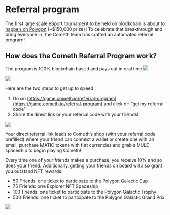 # Referral program

The first large scale eSport tournament to be held on blockchain is about to [happen on Polygon](https://medium.com/cometh/summer-2021-climax-the-polygon-galactic-grand-prix-9e3014fe9a76) \(~$150,000 prize\)! To celebrate that breakthrough and bring everyone in, the Cometh team has crafted an automated referral program!

## How does the Cometh Referral Program work? <a id="4c33"></a>

The program is 100% blockchain based and pays out in real time.![](https://miro.medium.com/max/60/0*6MNPvawJonaBw0JE?q=20)

![](https://miro.medium.com/max/1295/0*6MNPvawJonaBw0JE)

Here are the two steps to get up to speed :

1. Go on [https://game.cometh.io/referral-program](https://game.cometh.io/referral-program) and click on “get my referral code”
2. Share the direct link or your referral code with your friends!

![](https://miro.medium.com/max/1018/0*xA3dErE7D_vjsVSn)

Your direct referral link leads to Cometh’s shop \(with your referral code prefilled\) where your friend can connect a wallet or create one with an email, purchase MATIC tokens with fiat currencies and grab a MULE spaceship to begin playing Cometh!

Every time one of your friends makes a purchase, you receive 10% and so does your friend. Additionally, getting your friends on board will also grant you outstand NFT rewards:

* 50 Friends: one ticket to participate to the Polygon Galactic Cup
* 75 Friends: one Explorer NFT Spaceship
* 100 Friends: one ticket to participate to the Polygon Galactic Trophy
* 500 Friends: one ticket to participate to the Polygon Galactic Grand Prix

![](https://miro.medium.com/max/974/0*eH92Lg_MfWE13Ceh)

